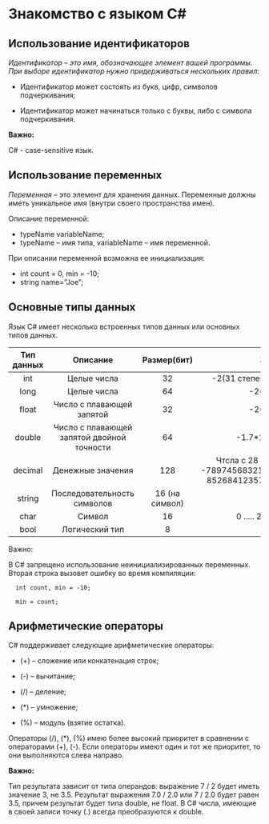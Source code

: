 # Знакомство с языком C#

## Использование идентификаторов

*Идентификатор – это имя, обозначающее элемент вашей программы. При выборе идентификатор нужно придерживаться нескольких правил:*

+ Идентификатор может состоять из букв, цифр, символов подчеркивания;

+ Идентификатор может начинаться только с буквы, либо с символа подчеркивания.

**Важно:**

C# - case-sensitive язык.

## Использование переменных
*Переменная* – это элемент для хранения данных. Переменные должны иметь уникальное имя (внутри своего пространства имен).

Описание переменной:

+ typeName variableName;
+ typeName – имя типа, variableName – имя переменной.

При описании переменной возможна ее инициализация:
+ int count = 0, min = -10;
+ string name=”Joe”;

## Основные типы данных

Язык C# имеет несколько встроенных типов данных или основных типов данных.

|Тип данных|Описание|Размер(бит)|Значение|
|:---:|:---:|:---:|:---:|
|int|Целые числа|32|-2(31 степени) ... 2(31степени)-1|
|long|Целые числа|64|-2(63 степени)|
|float|Число с плавающей <br> запятой|32|-2(31 степени)|
|double|Число с плавающей <br> запятой двойной точности|64|-1.7*10(308степени)|
|decimal|Денежные значения|128|Чтсла с 28 значащими цифрами <br> -7897456832145856549578546921... <br> 8526841235795403595448763254|
|string|Последовательность <br> символов|16 (на символ)||
|char|Символ|16|0 ..... 2(16степени -1)|
|bool|Логический тип|8|true, false|

Важно:

В C# запрещено использование неинициализированных переменных. Вторая строка вызовет ошибку во время компиляции:

      int count, min = -10;

      min = count;

## Арифметические операторы
C# поддерживает следующие арифметические операторы:

+ (+) – сложение или конкатенация строк;

+ (-) – вычитание;

+ (/) – деление;

+ (*) – умножение;

+ (%) – модуль (взятие остатка).

Операторы (/), (*), (%) имею более высокий приоритет в сравнении с операторами (+), (-). Если операторы имеют один и тот же приоритет, то они выполняются слева направо.

**Важно:**

Тип результата зависит от типа операндов: выражение 7 / 2 будет иметь значение 3, не 3.5. Результат выражения 7.0 / 2.0 или 7 / 2.0 будет равен 3.5, причем результат будет типа double, не float. В C# числа, имеющие в своей записи точку (.) всегда преобразуются к double.
